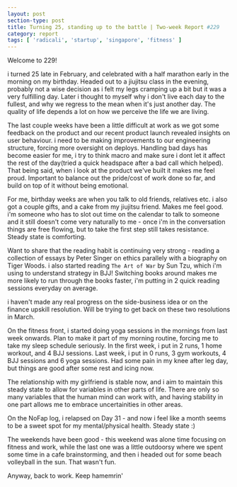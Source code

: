 ```yaml
---
layout: post
section-type: post
title: Turning 25, standing up to the battle | Two-week Report #229
category: report
tags: [ 'radicali', 'startup', 'singapore', 'fitness' ]
---
```


Welcome to 229!

i turned 25 late in February, and celebrated with a half marathon early in the morning on my birthday. Headed out to a jiujitsu class in the evening, probably not a wise decision as i felt my legs cramping up a bit but it was a very fulfilling day. Later i thought to myself why i don't live each day to the fullest, and why we regress to the mean when it's just another day. The quality of life depends a lot on how we perceive the life we are living. 

The last couple weeks have been a little difficult at work as we got some feedback on the product and our recent product launch revealed insights on user behaviour. i need to be making improvements to our engineering structure, forcing more oversight on deploys. Handling bad days has become easier for me, i try to think macro and make sure i dont let it affect the rest of the day(tried a quick headspace after a bad call which helped). That being said, when i look at the product we've built it makes me feel proud. Important to balance out the pride/cost of work done so far, and build on top of it without being emotional.

For me, birthday weeks are when you talk to old friends, relatives etc. i also got a couple gifts, and a cake from my jiujitsu friend. Makes me feel good. i'm someone who has to slot out time on the calendar to talk to someone and it still doesn't come very naturally to me - once i'm in the conversation things are free flowing, but to take the first step still takes resistance. Steady state is comforting. 

Want to share that the reading habit is continuing very strong - reading a collection of essays by Peter Singer on ethics parallely with a biography on Tiger Woods. i also started reading `The Art of War` by Sun Tzu, which i'm using to understand strategy in BJJ! Switching books around makes me more likely to run through the books faster, i'm putting in 2 quick reading sessions everyday on average.

i haven't made any real progress on the side-business idea or on the finance upskill resolution. Will be trying to get back on these two resolutions in March.

On the fitness front, i started doing yoga sessions in the mornings from last week onwards. Plan to make it part of my morning routine, forcing me to take my sleep schedule seriously. In the first week, i put in 2 runs, 1 home workout, and 4 BJJ sessions. Last week, i put in 0 runs, 3 gym workouts, 4 BJJ sessions and 6 yoga sessions. Had some pain in my knee after leg day, but things are good after some rest and icing now.

The relationship with my girlfriend is stable now, and i aim to maintain this steady state to allow for variables in other parts of life. There are only so many variables that the human mind can work with, and having stability in one part allows me to embrace uncertainities in other areas. 

On the NoFap log, i relapsed on Day 31 - and now i feel like a month seems to be a sweet spot for my mental/physical health. Steady state :)

The weekends have been good - this weekend was alone time focusing on fitness and work, while the last one was a little outdoorsy where we spent some time in a cafe brainstorming, and then i headed out for some beach volleyball in the sun. That wasn't fun. 

Anyway, back to work. Keep hamemrin'
